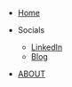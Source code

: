 - [Home]()

- Socials
     - [LinkedIn](https://www.linkedin.com/in/yahya-abulhaj/)
     - [Blog](https://blog.yahya-abulhaj.dev/)

* [ABOUT](standalone-page.md)

